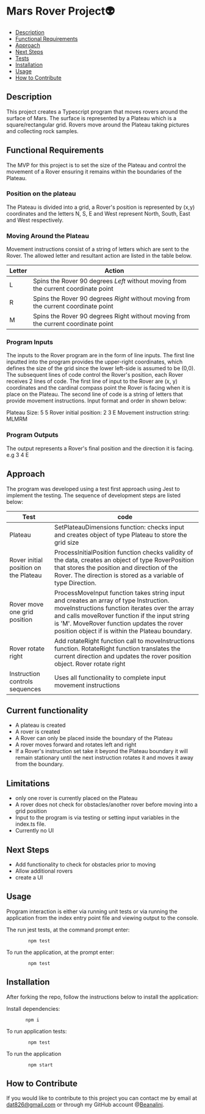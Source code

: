 # Mars Rover Project👽

- [Description](#description)
- [Functional Requirements](#functional-requirements)
- [Approach](#approach)
- [Next Steps](#next-steps)
- [Tests](#tests)
- [Installation](#install)
- [Usage](#usage)
- [How to Contribute](#constribute)

## Description

This project creates a Typescript program that moves rovers around the surface of Mars. The surface is represented by a Plateau which is a square/rectangular grid. Rovers move around the Plateau taking pictures and collecting rock samples.

## Functional Requirements

The MVP for this project is to set the size of the Plateau and control the movement of a Rover ensuring it remains within the boundaries of the Plateau.

### Position on the plateau

The Plateau is divided into a grid, a Rover's position is represented by (x,y) coordinates and the letters N, S, E and West represent North, South, East and West respectively.

### Moving Around the Plateau

Movement instructions consist of a string of letters which are sent to the Rover. The allowed letter and resultant action are listed in the table below.

| Letter | Action                                                                              |
| ------ | ----------------------------------------------------------------------------------- |
| L      | Spins the Rover 90 degrees _Left_ without moving from the current coordinate point  |
| R      | Spins the Rover 90 degrees _Right_ without moving from the current coordinate point |
| M      | Spins the Rover 90 degrees Right without moving from the current coordinate point   |

### Program Inputs

The inputs to the Rover program are in the form of line inputs. The first line inputted into the program provides the upper-right coordinates, which defines the size of the grid since the lower left-side is assumed to be (0,0). The subsequent lines of code control the Rover's position, each Rover receives 2 lines of code. The first line of input to the Rover are (x, y) coordinates and the cardinal compass point the Rover is facing when it is place on the Plateau. The second line of code is a string of letters that provide movement instructions. Input format and order in shown below:

Plateau Size: 5 5
Rover initial position: 2 3 E
Movement instruction string: MLMRM

### Program Outputs

The output represents a Rover's final position and the direction it is facing. e.g 3 4 E

## Approach

The program was developed using a test first approach using Jest to implement the testing. The sequence of development steps are listed below:

| Test | code |
|-----|-------|
| Plateau | SetPlateauDimensions function: checks input and creates object of type Plateau to store the grid size                                                                                                                                                                                     |
| Rover initial position on the Plateau | ProcessInitialPosition function checks validity of the data, creates an object of type RoverPosition that stores the position and direction of the Rover. The direction is stored as a variable of type Direction. |
| Rover move one grid position          | ProcessMoveInput function takes string input and creates an array of type Instruction. moveInstructions function iterates over the array and calls moveRover function if the input string is 'M'. MoveRover function updates the rover position object if is within the Plateau boundary. |
| Rover rotate right                    | Add rotateRight function call to moveInstructions function. RotateRight function translates the current direction and updates the rover position object. Rover rotate right                                                                                                               | add rotateLeft function call to moveInstructions function. RotateLeft function translates the current direction and updates the rover position object. |
| Instruction controls sequences        | Uses all functionality to complete input movement instructions                                                                                                                                                                                                                            |

## Current functionality

- A plateau is created
- A rover is created
- A Rover can only be placed inside the boundary of the Plateau
- A rover moves forward and rotates left and right
- If a Rover's instruction set take it beyond the Plateau boundary it will remain stationary until the next instruction rotates it and moves it away from the boundary.

## Limitations

- only one rover is currently placed on the Plateau
- A rover does not check for obstacles/another rover before moving into a grid position
- Input to the program is via testing or setting input variables in the index.ts file.
- Currently no UI

## Next Steps

- Add functionality to check for obstacles prior to moving
- Allow additional rovers
- create a UI

## Usage

Program interaction is either via running unit tests or via running the application from the index entry point file and viewing output to the console.

The run jest tests, at the command prompt enter:

            npm test

To run the application, at the prompt enter:

            npm test

## Installation

After forking the repo, follow the instructions below to install the application:

Install dependencies:

           npm i

To run application tests:

            npm test

To run the application

            npm start

## How to Contribute

If you would like to contribute to this project you can contact me by email at dat826@gmail.com or through my GitHub account @[Beanalini](https://github.com/Beanalini).
